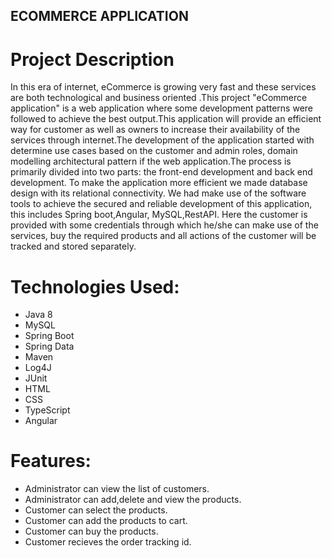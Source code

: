 ## ECOMMERCE APPLICATION
# Project Description
In this era of internet, eCommerce is growing very fast and these services are both technological and business oriented .This project "eCommerce application" is a web application where some development patterns were followed to achieve the best output.This application will provide an efficient way for customer as well as owners to increase their availability of the services through internet.The development of the application started with determine use cases based on the customer and admin roles, domain modelling architectural pattern if the web application.The process is primarily divided into two parts: the front-end development and back end development. To make the application more efficient we made database design with its relational connectivity. We had make use of the software tools to achieve the secured and reliable development of this application, this includes Spring boot,Angular, MySQL,RestAPI. Here the customer is provided with some credentials through which he/she can make use of the services, buy the required products and all actions of the customer will be tracked and stored separately.
# Technologies Used:
- Java 8
- MySQL
- Spring Boot
- Spring Data
- Maven
- Log4J
- JUnit
- HTML
- CSS
- TypeScript
- Angular
# Features:
- Administrator can view the list of customers.
- Administrator can add,delete and view the products.
- Customer can select the products.
- Customer can add the products to cart.
- Customer can buy the products.
- Customer recieves the order tracking id.  
